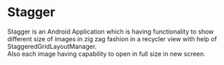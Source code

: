 # Stagger
Stagger is an Android Application which is having functionality to show different size of images in zig zag fashion in a recycler view with help of StaggeredGridLayoutManager.  
Also each image having capability to open in full size in new screen.
